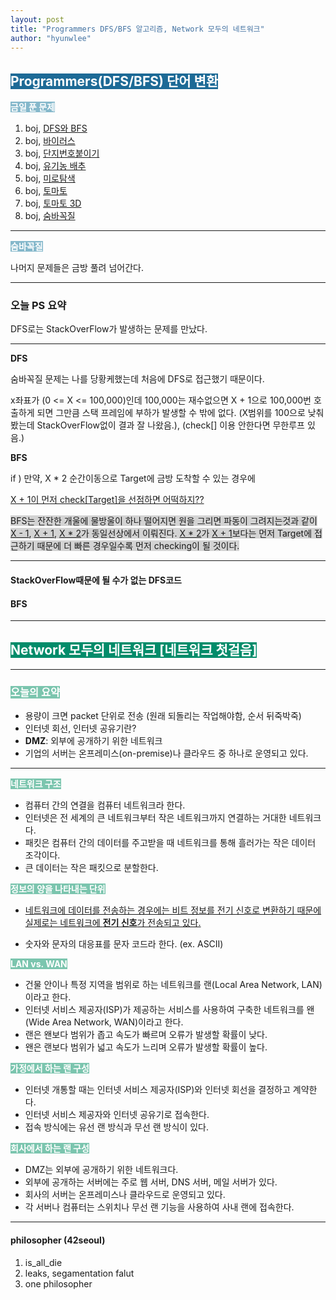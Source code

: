 ```yaml
---
layout: post
title: "Programmers DFS/BFS 알고리즘, Network 모두의 네트워크"
author: "hyunwlee"
---
```


## <span style="background-color:#1D6A96; color:white">Programmers(DFS/BFS) 단어 변환</span>

<span style="background-color:#85B8CB; color:white"><strong>금일 푼 문제</strong></span>

1. boj, [DFS와 BFS](https://www.acmicpc.net/problem/1260)
2. boj, [바이러스](https://www.acmicpc.net/problem/2606)
3. boj, [단지번호붙이기](https://www.acmicpc.net/problem/2667)
4. boj, [유기농 배추](https://www.acmicpc.net/problem/1012)
5. boj, [미로탐색](https://www.acmicpc.net/problem/2178)
6. boj, [토마토](https://www.acmicpc.net/problem/7576)
7. boj, [토마토 3D](https://www.acmicpc.net/problem/7569)
8. boj, [숨바꼭질](https://www.acmicpc.net/problem/1697)

---

<span style="background-color:#85B8CB; color:white"><strong>숨바꼭질</strong></span>

나머지 문제들은 금방 풀려 넘어간다.

---

### 오늘 PS 요약

DFS로는 StackOverFlow가 발생하는 문제를 만났다.

---

<strong>DFS</strong>

숨바꼭질 문제는 나를 당황케했는데 처음에 DFS로 접근했기 때문이다. 

x좌표가 (0 <= X <= 100,000)인데 100,000는 재수없으면 X + 1으로 100,000번 호출하게 되면 그만큼 스택 프레임에 부하가 발생할 수 밖에 없다. (X범위를 100으로 낮춰봤는데 StackOverFlow없이 결과 잘 나왔음.), (check[] 이용 안한다면 무한루프 있음.)

<strong>BFS</strong>

if ) 만약, X * 2 순간이동으로 Target에 금방 도착할 수 있는 경우에

<u>X + 1이 먼저 check[Target]을 선점하면 어떡하지??</u>

<span style="background-color:lightgray">BFS는 잔잔한 개울에 물방울이 하나 떨어지면 원을 그리면 파동이 그려지는것과 같이 <u>X - 1</u>, <u>X + 1</u>, <u>X * 2</u>가 동일선상에서 이뤄진다. <u>X * 2</u>가 <u>X + 1</u>보다는 먼저 Target에 접근하기 때문에 더 빠른 경우일수록 먼저 checking이 될 것이다.</span>

---

#### StackOverFlow때문에 될 수가 없는 DFS코드

<script src="https://gist.github.com/hyunwlee-dev/7e008b856aed61076e8b92e82ab8f115.js"></script>

#### BFS

<script src="https://gist.github.com/hyunwlee-dev/cd10d319e0695ab8f81c1300a856a1cd.js"></script>



---

## <span style="background-color:#028C6A; color:white">Network 모두의 네트워크 [네트워크 첫걸음]</span>

---

### <span style="background-color:#7BC5AE; color:white"><strong>오늘의 요약</strong></span>

- 용량이 크면 packet 단위로 전송 (원래 되돌리는 작업해야함, 순서 뒤죽박죽)
- 인터넷 회선, 인터넷 공유기란?
- <strong>DMZ</strong>: 외부에 공개하기 위한 네트워크
- 기업의 서버는 온프레미스(on-premise)나 클라우드 중 하나로 운영되고 있다.

---

<span style="background-color:#7BC5AE; color:white"><strong>네트워크 구조</strong></span>

- 컴퓨터 간의 연결을 컴퓨터 네트워크라 한다.
- 인터넷은 전 세계의 큰 네트워크부터 작은 네트워크까지 연결하는 거대한 네트워크다.
- 패킷은 컴퓨터 간의 데이터를 주고받을 때 네트워크를 통해 흘러가는 작은 데이터 조각이다.
- 큰 데이터는 작은 패킷으로 분할한다.

<span style="background-color:#7BC5AE; color:white"><strong>정보의 양을 나타내는 단위</strong></span>

- <u>네트워크에 데이터를 전송하는 경우에는 비트 정보를 전기 신호로 변환하기 때문에 실제로는 네트워크에 <strong>전기 신호</strong>가 전송되고 있다.</u>

- 숫자와 문자의 대응표를 문자 코드라 한다. (ex. ASCII)

<span style="background-color:#7BC5AE; color:white"><strong>LAN vs. WAN</strong></span>

- 건물 안이나 특정 지역을 범위로 하는 네트워크를 랜(Local Area Network, LAN)이라고 한다.
- 인터넷 서비스 제공자(ISP)가 제공하는 서비스를 사용하여 구축한 네트워크를 왠(Wide Area Network, WAN)이라고 한다.
- 랜은 왠보다 범위가 좁고 속도가 빠르며 오류가 발생할 확률이 낮다.
- 왠은 랜보다 범위가 넓고 속도가 느리며 오류가 발생할 확률이 높다.

<span style="background-color:#7BC5AE; color:white"><strong>가정에서 하는 랜 구성</strong></span>

- 인터넷 개통할 때는 인터넷 서비스 제공자(ISP)와 인터넷 회선을 결정하고 계약한다.
- 인터넷 서비스 제공자와 인터넷 공유기로 접속한다.
- 접속 방식에는 유선 랜 방식과 무선 랜 방식이 있다.

<span style="background-color:#7BC5AE; color:white"><strong>회사에서 하는 랜 구성</strong></span>

- DMZ는 외부에 공개하기 위한 네트워크다.
- 외부에 공개하는 서버에는 주로 웹 서버, DNS 서버, 메일 서버가 있다.
- 회사의 서버는 온프레미스나 클라우드로 운영되고 있다.
- 각 서버나 컴퓨터는 스위치나 무선 랜 기능을 사용하여 사내 랜에 접속한다.

---

#### philosopher (42seoul)

1. is_all_die
2. leaks, segamentation falut
3. one philosopher

